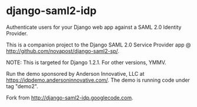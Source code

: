 django-saml2-idp
================

Authenticate users for your Django web app against a SAML 2.0 Identity Provider.

This is a companion project to the Django SAML 2.0 Service Provider app @ http://github.com/novapost/django-saml2-sp/.

NOTE: This is targeted for Django 1.2.1. For other versions, YMMV.

Run the demo sponsored by Anderson Innovative, LLC at https://idpdemo.andersoninnovative.com/. The demo is running code under tag "demo2".

Fork from http://django-saml2-idp.googlecode.com.
